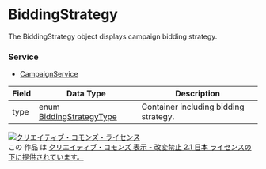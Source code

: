 # BiddingStrategy
The BiddingStrategy object displays campaign bidding strategy.
### Service
+ [CampaignService](../services/CampaignService.md)

| Field | Data Type | Description | 
|---|---|---|
| type| enum <a href="../data/BiddingStrategyType.md">BiddingStrategyType</a>| Container including bidding strategy. |
<a rel="license" href="http://creativecommons.org/licenses/by-nd/2.1/jp/"><img alt="クリエイティブ・コモンズ・ライセンス" style="border-width:0" src="https://i.creativecommons.org/l/by-nd/2.1/jp/88x31.png" /></a><br />この 作品 は <a rel="license" href="http://creativecommons.org/licenses/by-nd/2.1/jp/">クリエイティブ・コモンズ 表示 - 改変禁止 2.1 日本 ライセンスの下に提供されています。</a>
